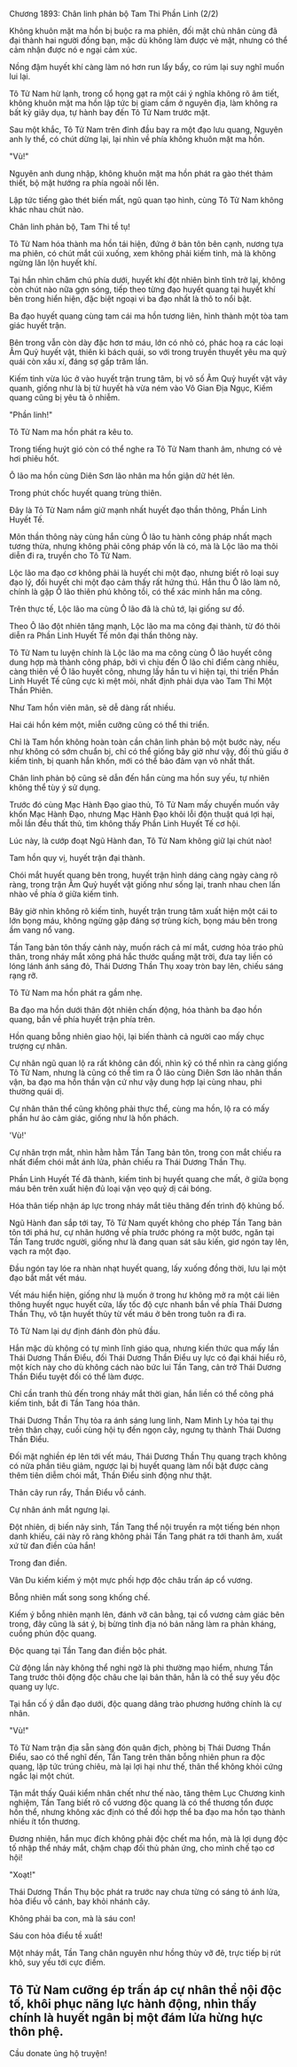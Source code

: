 




Chương 1893: Chân linh phản bộ Tam Thi Phần Linh (2/2)


Không khuôn mặt ma hồn bị buộc ra ma phiên, đối mặt chủ nhân cùng đã đại thành hai người đồng bạn, mặc dù không làm được vẻ mặt, nhưng có thể cảm nhận được nó e ngại cảm xúc.

Nồng đậm huyết khí càng làm nó hơn run lẩy bẩy, co rúm lại suy nghĩ muốn lui lại.

Tô Tử Nam hừ lạnh, trong cổ họng gạt ra một cái ý nghĩa không rõ âm tiết, không khuôn mặt ma hồn lập tức bị giam cầm ở nguyên địa, làm không ra bất kỳ giãy dụa, tự hành bay đến Tô Tử Nam trước mặt.

Sau một khắc, Tô Tử Nam trên đỉnh đầu bay ra một đạo lưu quang, Nguyên anh ly thể, có chút dừng lại, lại nhìn về phía không khuôn mặt ma hồn.

"Vù!"

Nguyên anh dung nhập, không khuôn mặt ma hồn phát ra gào thét thảm thiết, bộ mặt hướng ra phía ngoài nổi lên.

Lập tức tiếng gào thét biến mất, ngũ quan tạo hình, cùng Tô Tử Nam không khác nhau chút nào.

Chân linh phản bộ, Tam Thi tề tụ!

Tô Tử Nam hóa thành ma hồn tái hiện, đứng ở bản tôn bên cạnh, nương tựa ma phiên, có chút mắt cúi xuống, xem không phải kiếm tinh, mà là không ngừng lăn lộn huyết khí.

Tại hắn nhìn chăm chú phía dưới, huyết khí đột nhiên bình tĩnh trở lại, không còn chút nào nữa gợn sóng, tiếp theo từng đạo huyết quang tại huyết khí bên trong hiển hiện, đặc biệt ngoại vi ba đạo nhất là thô to nổi bật.

Ba đạo huyết quang cùng tam cái ma hồn tương liên, hình thành một tòa tam giác huyết trận.

Bên trong vẫn còn dày đặc hơn tơ máu, lớn có nhỏ có, phác hoạ ra các loại Âm Quỷ huyết vật, thiên kì bách quái, so với trong truyền thuyết yêu ma quỷ quái còn xấu xí, đáng sợ gấp trăm lần.

Kiếm tinh vừa lúc ở vào huyết trận trung tâm, bị vô số Âm Quỷ huyết vật vây quanh, giống như là bị từ huyết hà vừa ném vào Vô Gian Địa Ngục, Kiếm quang cũng bị yêu tà ô nhiễm.

"Phần linh!"

Tô Tử Nam ma hồn phát ra kêu to.

Trong tiếng huýt gió còn có thể nghe ra Tô Tử Nam thanh âm, nhưng có vẻ hơi phiêu hốt.

Ô lão ma hồn cùng Diên Sơn lão nhân ma hồn giận dữ hét lên.

Trong phút chốc huyết quang trùng thiên.

Đây là Tô Tử Nam nắm giữ mạnh nhất huyết đạo thần thông, Phần Linh Huyết Tế.

Môn thần thông này cùng hắn cùng Ô lão tu hành công pháp nhất mạch tương thừa, nhưng không phải công pháp vốn là có, mà là Lộc lão ma thôi diễn đi ra, truyền cho Tô Tử Nam.

Lộc lão ma đạo cơ không phải là huyết chi một đạo, nhưng biết rõ loại suy đạo lý, đối huyết chi một đạo cảm thấy rất hứng thú. Hắn thu Ô lão làm nô, chính là gặp Ô lão thiên phú không tồi, có thể xác minh hắn ma công.

Trên thực tế, Lộc lão ma cùng Ô lão đã là chủ tớ, lại giống sư đồ.

Theo Ô lão đột nhiên tăng mạnh, Lộc lão ma ma công đại thành, từ đó thôi diễn ra Phần Linh Huyết Tế môn đại thần thông này.

Tô Tử Nam tu luyện chính là Lộc lão ma ma công cùng Ô lão huyết công dung hợp mà thành công pháp, bởi vì chịu đến Ô lão chỉ điểm càng nhiều, càng thiên về Ô lão huyết công, nhưng lấy hắn tu vi hiện tại, thi triển Phần Linh Huyết Tế cũng cực kì mệt mỏi, nhất định phải dựa vào Tam Thi Một Thần Phiên.

Như Tam hồn viên mãn, sẽ dễ dàng rất nhiều.

Hai cái hồn kém một, miễn cưỡng cũng có thể thi triển.

Chỉ là Tam hồn không hoàn toàn cần chân linh phản bộ một bước này, nếu như không có sớm chuẩn bị, chỉ có thể giống bây giờ như vậy, đối thủ giấu ở kiếm tinh, bị quanh hắn khốn, mới có thể bảo đảm vạn vô nhất thất.

Chân linh phản bộ cũng sẽ dẫn đến hắn cùng ma hồn suy yếu, tự nhiên không thể tùy ý sử dụng.

Trước đó cùng Mạc Hành Đạo giao thủ, Tô Tử Nam mấy chuyến muốn vây khốn Mạc Hành Đạo, nhưng Mạc Hành Đạo khôi lỗi độn thuật quá lợi hại, mỗi lần đều thất thủ, tìm không thấy Phần Linh Huyết Tế cơ hội.

Lúc này, là cướp đoạt Ngũ Hành đan, Tô Tử Nam không giữ lại chút nào!

Tam hồn quy vị, huyết trận đại thành.

Chói mắt huyết quang bên trong, huyết trận hình dáng càng ngày càng rõ ràng, trong trận Âm Quỷ huyết vật giống như sống lại, tranh nhau chen lấn nhào về phía ở giữa kiếm tinh.

Bây giờ nhìn không rõ kiếm tinh, huyết trận trung tâm xuất hiện một cái to lớn bọng máu, không ngừng gặp đáng sợ trùng kích, bọng máu bên trong ầm vang nổ vang.

Tần Tang bản tôn thấy cảnh này, muốn rách cả mí mắt, cương hỏa tráo phủ thân, trong nháy mắt xông phá hắc thước quầng mặt trời, đưa tay liền có lóng lánh ánh sáng đỏ, Thái Dương Thần Thụ xoay tròn bay lên, chiếu sáng rạng rỡ.

Tô Tử Nam ma hồn phát ra gầm nhẹ.

Ba đạo ma hồn dưới thân đột nhiên chấn động, hóa thành ba đạo hồn quang, bắn về phía huyết trận phía trên.

Hồn quang bỗng nhiên giao hội, lại biến thành cả người cao mấy chục trượng cự nhân.

Cự nhân ngũ quan lộ ra rất không cân đối, nhìn kỹ có thể nhìn ra càng giống Tô Tử Nam, nhưng là cũng có thể tìm ra Ô lão cùng Diên Sơn lão nhân thần vận, ba đạo ma hồn thần vận cứ như vậy dung hợp lại cùng nhau, phi thường quái dị.

Cự nhân thân thể cũng không phải thực thể, cùng ma hồn, lộ ra có mấy phần hư ảo cảm giác, giống như là hồn phách.

'Vù!'

Cự nhân trợn mắt, nhìn hằm hằm Tần Tang bản tôn, trong con mắt chiếu ra nhất điểm chói mắt ánh lửa, phản chiếu ra Thái Dương Thần Thụ.

Phần Linh Huyết Tế đã thành, kiếm tinh bị huyết quang che mất, ở giữa bọng máu bên trên xuất hiện đủ loại vặn vẹo quỷ dị cái bóng.

Hóa thân tiếp nhận áp lực trong nháy mắt tiêu thăng đến trình độ khủng bố.

Ngũ Hành đan sắp tới tay, Tô Tử Nam quyết không cho phép Tần Tang bản tôn tới phá hư, cự nhân hướng về phía trước phóng ra một bước, ngăn tại Tần Tang trước người, giống như là đang quan sát sâu kiến, giơ ngón tay lên, vạch ra một đạo.

Đầu ngón tay lóe ra nhàn nhạt huyết quang, lấy xuống đồng thời, lưu lại một đạo bắt mắt vết máu.

Vết máu hiển hiện, giống như là muốn ở trong hư không mở ra một cái liên thông huyết ngục huyết cửa, lấy tốc độ cực nhanh bắn về phía Thái Dương Thần Thụ, vô tận huyết thủy từ vết máu ở bên trong tuôn ra đi ra.

Tô Tử Nam lại dự định đánh đòn phủ đầu.

Hắn mặc dù không có tự mình lĩnh giáo qua, nhưng kiến thức qua mấy lần Thái Dương Thần Điểu, đối Thái Dương Thần Điểu uy lực có đại khái hiểu rõ, một kích này cho dù không cách nào bức lui Tần Tang, cản trở Thái Dương Thần Điểu tuyệt đối có thể làm được.

Chỉ cần tranh thủ đến trong nháy mắt thời gian, hắn liền có thể công phá kiếm tinh, bắt đi Tần Tang hóa thân.

Thái Dương Thần Thụ tỏa ra ánh sáng lung linh, Nam Minh Ly hỏa tại thụ trên thân chạy, cuối cùng hội tụ đến ngọn cây, ngưng tụ thành Thái Dương Thần Điểu.

Đối mặt nghiền ép lên tới vết máu, Thái Dương Thần Thụ quang trạch không có nửa phần tiêu giảm, ngược lại bị huyết quang làm nổi bật được càng thêm tiên diễm chói mắt, Thần Điểu sinh động như thật.

Thân cây run rẩy, Thần Điểu vỗ cánh.

Cự nhân ánh mắt ngưng lại.

Đột nhiên, dị biến nảy sinh, Tần Tang thể nội truyền ra một tiếng bén nhọn danh khiếu, cái này rõ ràng không phải Tần Tang phát ra tới thanh âm, xuất xứ từ đan điền của hắn!

Trong đan điền.

Vân Du kiếm kiếm ý một mực phối hợp độc châu trấn áp cổ vương.

Bỗng nhiên mất song song khống chế.

Kiếm ý bỗng nhiên mạnh lên, đánh vỡ cân bằng, tại cổ vương cảm giác bên trong, đây cũng là sát ý, bị bừng tỉnh địa nó bản năng làm ra phản kháng, cuồng phún độc quang.

Độc quang tại Tần Tang đan điền bộc phát.

Cử động lần này không thể nghi ngờ là phi thường mạo hiểm, nhưng Tần Tang trước thôi động độc châu che lại bản thân, hẳn là có thể suy yếu độc quang uy lực.

Tại hắn cố ý dẫn đạo dưới, độc quang dâng trào phương hướng chính là cự nhân.

"Vù!"

Tô Tử Nam trận địa sẵn sàng đón quân địch, phòng bị Thái Dương Thần Điểu, sao có thể nghĩ đến, Tần Tang trên thân bỗng nhiên phun ra độc quang, lập tức trúng chiêu, mà lại lợi hại như thế, thân thể không khỏi cứng ngắc lại một chút.

Tận mắt thấy Quái kiểm nhân chết như thế nào, tăng thêm Lục Chương kinh nghiệm, Tần Tang biết rõ cổ vương độc quang là có thể thương tổn được hồn thể, nhưng không xác định có thể đối hợp thể ba đạo ma hồn tạo thành nhiều ít tổn thương.

Đương nhiên, hắn mục đích không phải độc chết ma hồn, mà là lợi dụng độc tố nhập thể nháy mắt, chậm chạp đối thủ phản ứng, cho mình chế tạo cơ hội!

"Xoạt!"

Thái Dương Thần Thụ bộc phát ra trước nay chưa từng có sáng tỏ ánh lửa, hỏa điểu vỗ cánh, bay khỏi nhánh cây.

Không phải ba con, mà là sáu con!

Sáu con hỏa điểu tề xuất!

Một nháy mắt, Tần Tang chân nguyên như hồng thủy vỡ đê, trực tiếp bị rút khô, suy yếu tới cực điểm.

Tô Tử Nam cưỡng ép trấn áp cự nhân thể nội độc tố, khôi phục năng lực hành động, nhìn thấy chính là huyết ngân bị một đám lửa hừng hực thôn phệ.
--
Cầu donate ủng hộ truyện!




